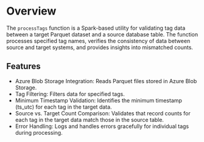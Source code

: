 # Overview
The `processTags` function is a Spark-based utility for validating tag data between a target Parquet dataset and a source database table. The function processes specified tag names, verifies the consistency of data between source and target systems, and provides insights into mismatched counts.

## Features
- Azure Blob Storage Integration: Reads Parquet files stored in Azure Blob Storage.
- Tag Filtering: Filters data for specified tags.
- Minimum Timestamp Validation: Identifies the minimum timestamp (ts_utc) for each tag in the target data.
- Source vs. Target Count Comparison: Validates that record counts for each tag in the target data match those in the source table.
- Error Handling: Logs and handles errors gracefully for individual tags during processing.
